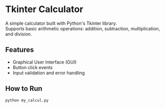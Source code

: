 # Tkinter Calculator

A simple calculator built with Python's Tkinter library.  
Supports basic arithmetic operations: addition, subtraction, multiplication, and division.

## Features
- Graphical User Interface (GUI)
- Button click events
- Input validation and error handling

## How to Run

```bash
python my_calcul.py
